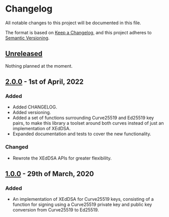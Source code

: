 # Changelog

All notable changes to this project will be documented in this file.

The format is based on [Keep a Changelog](https://keepachangelog.com/en/1.0.0/), and this project adheres to [Semantic Versioning](https://semver.org/spec/v2.0.0.html).

## [Unreleased]

Nothing planned at the moment.

## [2.0.0] - 1st of April, 2022

### Added
- Added CHANGELOG.
- Added versioning.
- Added a set of functions surrounding Curve25519 and Ed25519 key pairs, to make this library a toolset around both curves instead of just an implementation of XEdDSA.
- Expanded documentation and tests to cover the new functionality.

### Changed
- Rewrote the XEdDSA APIs for greater flexibility.

## [1.0.0] - 29th of March, 2020

### Added
- An implementation of XEdDSA for Curve25519 keys, consisting of a function for signing using a Curve25519 private key and public key conversion from Curve25519 to Ed25519.

[Unreleased]: https://github.com/Syndace/libxeddsa/compare/v2.0.0...HEAD
[2.0.0]: https://github.com/Syndace/libxeddsa/compare/v1.0.0...v2.0.0
[1.0.0]: https://github.com/Syndace/libxeddsa/releases/tag/v1.0.0
